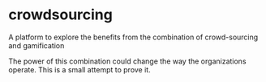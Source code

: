 crowdsourcing
=============

A platform to explore the benefits from the combination of crowd-sourcing and gamification 

The power of this combination could change the way the organizations operate. This is a small attempt to prove it.
